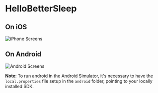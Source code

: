 # HelloBetterSleep

## On iOS

<img alt="iPhone Screens" src="https://i.ibb.co/rpZQq3M/ios.png" />

## On Android

<img alt="Android Screens" src="https://i.ibb.co/68nnH3S/android.png" />

**Note**: To run android in the Android Simulator, it's necessary to have the `local.properties` file setup in the `android` folder, pointing to your locally installed SDK.
